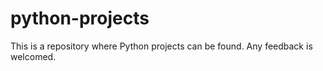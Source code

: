 # python-projects
This is a repository where Python projects can be found. Any feedback is welcomed.
